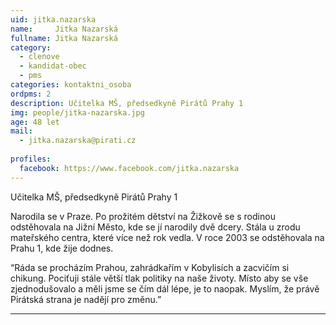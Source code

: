 ```yaml
---
uid: jitka.nazarska
name:     Jitka Nazarská
fullname: Jitka Nazarská 
category:
  - clenove
  - kandidat-obec
  - pms
categories: kontaktni_osoba    
ordpms: 2
description: Učitelka MŠ, předsedkyně Pirátů Prahy 1
img: people/jitka-nazarska.jpg
age: 48 let
mail:
  - jitka.nazarska@pirati.cz
 
profiles:
  facebook: https://www.facebook.com/jitka.nazarska
---
```


Učitelka MŠ, předsedkyně Pirátů Prahy 1

Narodila se v Praze. Po prožitém dětství na Žižkově se s rodinou odstěhovala na Jižní Město, kde se jí narodily dvě dcery. Stála u  zrodu mateřského centra, které více než rok vedla. V roce 2003 se odstěhovala na Prahu 1, kde žije dodnes. 

“Ráda se procházím Prahou, zahrádkařím v Kobylisích a zacvičím si chikung. 
Pociťuji stále větší tlak politiky na naše životy. Místo aby se vše zjednodušovalo a měli jsme se čím dál lépe, je to naopak. Myslím, že právě Pirátská strana je nadějí pro změnu.”

---